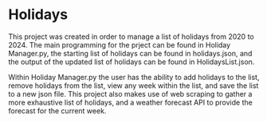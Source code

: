 # Holidays

This project was created in order to manage a list of holidays from 2020 to 2024. The main programming for the prject can be found in Holiday Manager.py, the starting list of holidays can be found in holidays.json, and the output of the updated list of holidays can be found in HolidaysList.json.

Within Holiday Manager.py the user has the ability to add holidays to the list, remove holidays from the list, view any week within the list, and save the list to a new json file. This project also makes use of web scraping to gather a more exhaustive list of holidays, and a weather forecast API to provide the forecast for the current week.
